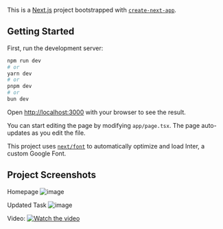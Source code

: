 This is a [Next.js](https://nextjs.org/) project bootstrapped with [`create-next-app`](https://github.com/vercel/next.js/tree/canary/packages/create-next-app).

## Getting Started

First, run the development server:

```bash
npm run dev
# or
yarn dev
# or
pnpm dev
# or
bun dev
```

Open [http://localhost:3000](http://localhost:3000) with your browser to see the result.

You can start editing the page by modifying `app/page.tsx`. The page auto-updates as you edit the file.

This project uses [`next/font`](https://nextjs.org/docs/basic-features/font-optimization) to automatically optimize and load Inter, a custom Google Font.



## Project Screenshots

Homepage
![image](https://github.com/Abhinavv9258/my-todo-app/assets/79451162/0f2a7ec7-7f60-44a6-8941-61862ffa9f91)

Updated Task
![image](https://github.com/Abhinavv9258/my-todo-app/assets/79451162/f5b91f00-586e-4be9-8095-95ebc29130bd)

Video:
[![Watch the video](https://github.com/Abhinavv9258/my-todo-app/assets/79451162/17bd9fb7-8b3d-431c-9009-8576fd72495d)](https://player.vimeo.com/video/955361017?badge=0&amp;autopause=0&amp;player_id=0&amp;app_id=58479)

